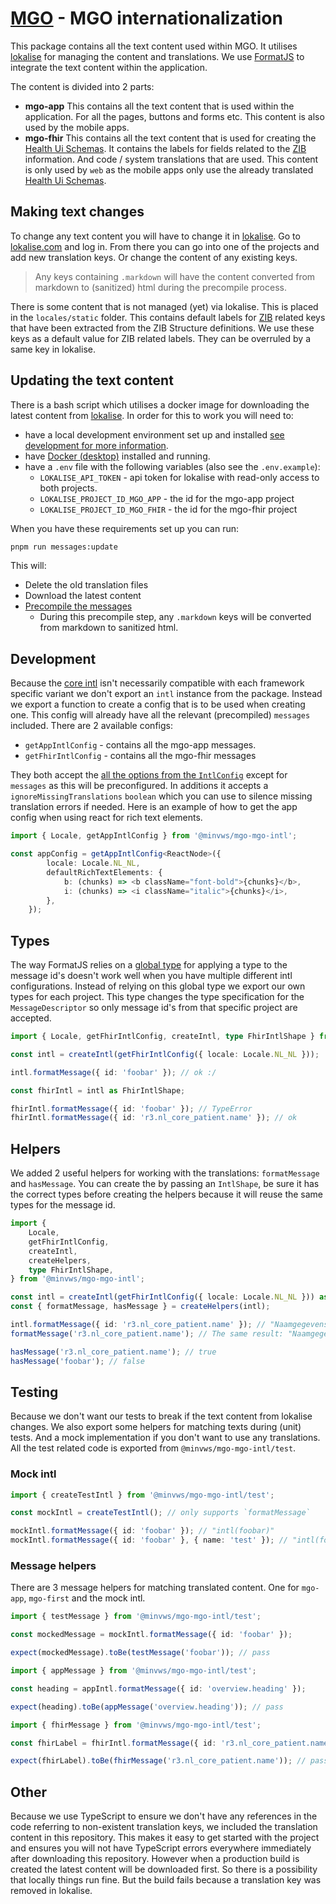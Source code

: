 # [MGO] - MGO internationalization

This package contains all the text content used within MGO. It utilises [lokalise] for managing the content and translations. We use [FormatJS][formatjs] to integrate the text content within the application.

The content is divided into 2 parts:

- **mgo-app**
  This contains all the text content that is used within the application. For all the pages, buttons and forms etc. This content is also used by the mobile apps.
- **mgo-fhir**
  This contains all the text content that is used for creating the [Health Ui Schemas][hui-schema]. It contains the labels for fields related to the [ZIB] information. And code / system translations that are used. This content is only used by `web` as the mobile apps only use the already translated [Health Ui Schemas][hui-schema].

## Making text changes

To change any text content you will have to change it in [lokalise]. Go to [lokalise.com][lokalise] and log in. From there you can go into one of the projects and add new translation keys. Or change the content of any existing keys.

> Any keys containing `.markdown` will have the content converted from markdown to (sanitized) html during the precompile process.

There is some content that is not managed (yet) via lokalise. This is placed in the `locales/static` folder. This contains default labels for [ZIB] related keys that have been extracted from the ZIB Structure definitions. We use these keys as a default value for ZIB related labels. They can be overruled by a same key in lokalise.

## Updating the text content

There is a bash script which utilises a docker image for downloading the latest content from [lokalise]. In order for this to work you will need to:

- have a local development environment set up and installed [see development for more information][dev].
- have [Docker (desktop)][docker] installed and running.
- have a `.env` file with the following variables (also see the `.env.example`):
    - `LOKALISE_API_TOKEN` - api token for lokalise with read-only access to both projects.
    - `LOKALISE_PROJECT_ID_MGO_APP` - the id for the mgo-app project
    - `LOKALISE_PROJECT_ID_MGO_FHIR` - the id for the mgo-fhir project

When you have these requirements set up you can run:

```sh
pnpm run messages:update
```

This will:

- Delete the old translation files
- Download the latest content
- [Precompile the messages][precompile]
    - During this precompile step, any `.markdown` keys will be converted from markdown to sanitized html.

## Development

Because the [core intl][core-intl] isn't necessarily compatible with each framework specific variant we don't export an `intl` instance from the package. Instead we export a function to create a config that is to be used when creating one. This config will already have all the relevant (precompiled) `messages` included. There are 2 available configs:

- `getAppIntlConfig` - contains all the mgo-app messages.
- `getFhirIntlConfig` - contains all the mgo-fhir messages

They both accept the [all the options from the `IntlConfig`][intl-config] except for `messages` as this will be preconfigured. In additions it accepts a `ignoreMissingTranslations` `boolean` which you can use to silence missing translation errors if needed.
Here is an example of how to get the app config when using react for rich text elements.

```typescript
import { Locale, getAppIntlConfig } from '@minvws/mgo-mgo-intl';

const appConfig = getAppIntlConfig<ReactNode>({
        locale: Locale.NL_NL,
        defaultRichTextElements: {
            b: (chunks) => <b className="font-bold">{chunks}</b>,
            i: (chunks) => <i className="italic">{chunks}</i>,
        },
    });
```

## Types

The way FormatJS relies on a [global type][global-type] for applying a type to the message id's doesn't work well when you have multiple different intl configurations. Instead of relying on this global type we export our own types for each project. This type changes the type specification for the `MessageDescriptor` so only message id's from that specific project are accepted.

```typescript
import { Locale, getFhirIntlConfig, createIntl, type FhirIntlShape } from '@minvws/mgo-mgo-intl';

const intl = createIntl(getFhirIntlConfig({ locale: Locale.NL_NL }));

intl.formatMessage({ id: 'foobar' }); // ok :/

const fhirIntl = intl as FhirIntlShape;

fhirIntl.formatMessage({ id: 'foobar' }); // TypeError
fhirIntl.formatMessage({ id: 'r3.nl_core_patient.name' }); // ok
```

## Helpers

We added 2 useful helpers for working with the translations: `formatMessage` and `hasMessage`. You can create the by passing an `IntlShape`, be sure it has the correct types before creating the helpers because it will reuse the same types for the message id.

```typescript
import {
    Locale,
    getFhirIntlConfig,
    createIntl,
    createHelpers,
    type FhirIntlShape,
} from '@minvws/mgo-mgo-intl';

const intl = createIntl(getFhirIntlConfig({ locale: Locale.NL_NL })) as FhirIntlShape;
const { formatMessage, hasMessage } = createHelpers(intl);

intl.formatMessage({ id: 'r3.nl_core_patient.name' }); // "Naamgegevens"
formatMessage('r3.nl_core_patient.name'); // The same result: "Naamgegevens"

hasMessage('r3.nl_core_patient.name'); // true
hasMessage('foobar'); // false
```

## Testing

Because we don't want our tests to break if the text content from lokalise changes. We also export some helpers for matching texts during (unit) tests. And a mock implementation if you don't want to use any translations. All the test related code is exported from `@minvws/mgo-mgo-intl/test`.

### Mock intl

```typescript
import { createTestIntl } from '@minvws/mgo-mgo-intl/test';

const mockIntl = createTestIntl(); // only supports `formatMessage`

mockIntl.formatMessage({ id: 'foobar' }); // "intl(foobar)"
mockIntl.formatMessage({ id: 'foobar' }, { name: 'test' }); // "intl(foobar, {"name": "test"})"
```

### Message helpers

There are 3 message helpers for matching translated content. One for `mgo-app`, `mgo-first` and the mock intl.

```typescript
import { testMessage } from '@minvws/mgo-mgo-intl/test';

const mockedMessage = mockIntl.formatMessage({ id: 'foobar' });

expect(mockedMessage).toBe(testMessage('foobar')); // pass
```

```typescript
import { appMessage } from '@minvws/mgo-mgo-intl/test';

const heading = appIntl.formatMessage({ id: 'overview.heading' });

expect(heading).toBe(appMessage('overview.heading')); // pass
```

```typescript
import { fhirMessage } from '@minvws/mgo-mgo-intl/test';

const fhirLabel = fhirIntl.formatMessage({ id: 'r3.nl_core_patient.name' });

expect(fhirLabel).toBe(fhirMessage('r3.nl_core_patient.name')); // pass
```

## Other

Because we use TypeScript to ensure we don't have any references in the code referring to non-existent translation keys, we included the translation content in this repository. This makes it easy to get started with the project and ensures you will not have TypeScript errors everywhere immediately after downloading this repository.
However when a production build is created the latest content will be downloaded first. So there is a possibility that locally things run fine. But the build fails because a translation key was removed in lokalise.

[MGO]: ../../README.md
[lokalise]: https://lokalise.com/
[formatjs]: https://formatjs.github.io/
[hui-schema]: ../../docs/glossary.md#health-ui-schema
[dev]: ../../docs/development.md
[ZIB]: ../../docs/glossary.md#zib
[docker]: https://www.docker.com/products/docker-desktop/
[precompile]: https://formatjs.github.io/docs/guides/advanced-usage/#pre-compiling-messages
[core-intl]: https://formatjs.github.io/docs/intl
[global-type]: https://formatjs.github.io/docs/react-intl/#typing-message-ids-and-locale
[intl-config]: https://formatjs.github.io/docs/intl#intlshape
